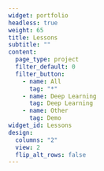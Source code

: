 ```yaml
---
widget: portfolio
headless: true
weight: 65
title: Lessons
subtitle: ""
content:
  page_type: project
  filter_default: 0
  filter_button:
    - name: All
      tag: "*"
    - name: Deep Learning
      tag: Deep Learning
    - name: Other
      tag: Demo
widget_id: Lessons
design:
  columns: "2"
  view: 2
  flip_alt_rows: false
---
```


